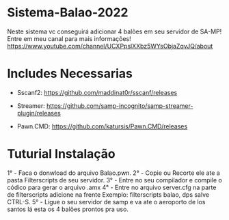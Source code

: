 # Sistema-Balao-2022
Neste sistema vc conseguirá adicionar 4 balões em seu servidor de SA-MP!
Entre em meu canal para mais informações! https://www.youtube.com/channel/UCXPpslXXbz5WYsObjaZqvJQ/about

# Includes Necessarias

- Sscanf2: https://github.com/maddinat0r/sscanf/releases

- Streamer: https://github.com/samp-incognito/samp-streamer-plugin/releases

- Pawn.CMD: https://github.com/katursis/Pawn.CMD/releases

# Tuturial Instalação

1° - Faca o donwload do arquivo Balao.pwn.
2° - Copie ou Recorte ele ate a pasta Filterscripts de seu servidor.
3° - Entre no seu compilador e compile o códico para gerar o arquivo .amx
4° - Entre no arquivo server.cfg na parte de filterscripts adicione na frente Exemplo: filterscripts balao, dps salve CTRL-S.
5° - Ligue o seu servidor de samp e va ate o aeroporto de los santos lá esta os 4 balões prontos pra uso.
